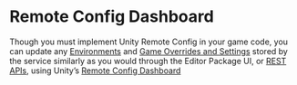# Remote Config Dashboard
Though you must implement Unity Remote Config in your game code, you can update any [Environments](Environments.md) and [Game Overrides and Settings](GameOverridesAndSettings.md) stored by the service similarly as you would through the Editor Package UI, or [REST APIs](RESTAPI.md), using Unity’s [Remote Config Dashboard](https://dashboard.unity3d.com/remote-config)